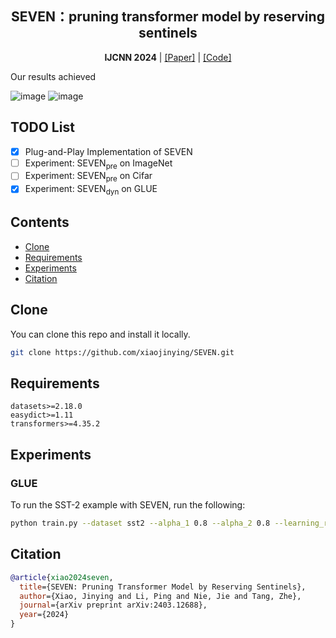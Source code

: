 <h2 align="center">SEVEN：pruning transformer model by reserving sentinels</h2>
<p align="center"><b>IJCNN 2024</b> | <a href="https://arxiv.org/pdf/2403.12688.pdf">[Paper]</a> | <a href="https://github.com/xiaojinying/SEVEN">[Code]</a> </p>

Our results achieved

![image](https://github.com/xiaojinying/SEVEN/fig/plot1.png)
![image](https://github.com/xiaojinying/SEVEN/fig/plot2.png)


## TODO List

- [x] Plug-and-Play Implementation of SEVEN
- [ ] Experiment: SEVEN<sub>pre</sub> on ImageNet
- [ ] Experiment: SEVEN<sub>pre</sub> on Cifar
- [x] Experiment: SEVEN<sub>dyn</sub> on GLUE

## Contents
- [Clone](#install)
- [Requirements](#Requirements)
- [Experiments](#experiments)
- [Citation](#citation)

## Clone

You can clone this repo and install it locally.

```bash
git clone https://github.com/xiaojinying/SEVEN.git
```

## Requirements
```
datasets>=2.18.0
easydict>=1.11
transformers>=4.35.2
```
## Experiments

### GLUE

To run the SST-2 example with SEVEN, run the following:
```bash
python train.py --dataset sst2 --alpha_1 0.8 --alpha_2 0.8 --learning_rate 2e-5 --epoch 10 --batchsize 32 --pruning_algo SEVEN --target_ratio 0.6
```

## Citation
```bibtex
@article{xiao2024seven,
  title={SEVEN: Pruning Transformer Model by Reserving Sentinels},
  author={Xiao, Jinying and Li, Ping and Nie, Jie and Tang, Zhe},
  journal={arXiv preprint arXiv:2403.12688},
  year={2024}
}
```
